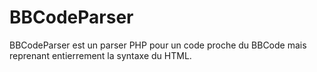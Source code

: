 # BBCodeParser
BBCodeParser est un parser PHP pour un code proche du BBCode mais reprenant entierrement la syntaxe du HTML.
